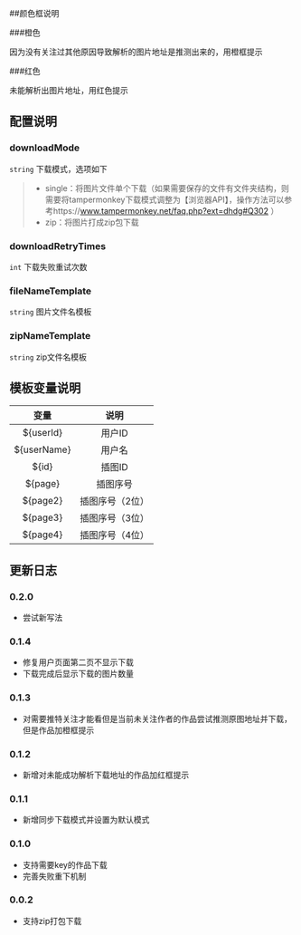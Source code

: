 ##颜色框说明

###橙色

因为没有关注过其他原因导致解析的图片地址是推测出来的，用橙框提示

###红色

未能解析出图片地址，用红色提示

## 配置说明

### downloadMode

`string`
下载模式，选项如下
> * single：将图片文件单个下载（如果需要保存的文件有文件夹结构，则需要将tampermonkey下载模式调整为【浏览器API】，操作方法可以参考https://www.tampermonkey.net/faq.php?ext=dhdg#Q302 ）
>* zip：将图片打成zip包下载

### downloadRetryTimes

`int`
下载失败重试次数

### fileNameTemplate

`string`
图片文件名模板

### zipNameTemplate

`string`
zip文件名模板

## 模板变量说明

|变量|说明|
|:---:|:---:|
|${userId}|用户ID|
|${userName}|用户名|
|${id}|插图ID|
|${page}|插图序号|
|${page2}|插图序号（2位）|
|${page3}|插图序号（3位）|
|${page4}|插图序号（4位）|

## 更新日志

### 0.2.0

* 尝试新写法

### 0.1.4

* 修复用户页面第二页不显示下载
* 下载完成后显示下载的图片数量

### 0.1.3

* 对需要推特关注才能看但是当前未关注作者的作品尝试推测原图地址并下载，但是作品加橙框提示

### 0.1.2

* 新增对未能成功解析下载地址的作品加红框提示

### 0.1.1

* 新增同步下载模式并设置为默认模式

### 0.1.0

* 支持需要key的作品下载
* 完善失败重下机制

### 0.0.2

* 支持zip打包下载